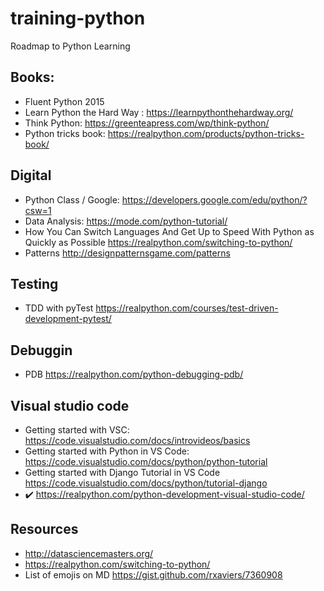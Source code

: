 training-python
=============
Roadmap to Python Learning


## Books: 
* Fluent Python 2015
* Learn Python the Hard Way : https://learnpythonthehardway.org/
* Think Python: https://greenteapress.com/wp/think-python/
* Python tricks book: https://realpython.com/products/python-tricks-book/

## Digital
* Python Class / Google: https://developers.google.com/edu/python/?csw=1
* Data Analysis: https://mode.com/python-tutorial/ 
* How You Can Switch Languages And Get Up to Speed With Python as Quickly as Possible https://realpython.com/switching-to-python/
* Patterns http://designpatternsgame.com/patterns 


## Testing
* TDD with pyTest https://realpython.com/courses/test-driven-development-pytest/

## Debuggin
* PDB https://realpython.com/python-debugging-pdb/ 

## Visual studio code
* Getting started with VSC: https://code.visualstudio.com/docs/introvideos/basics
* Getting started with Python in VS Code: https://code.visualstudio.com/docs/python/python-tutorial
* Getting started with Django Tutorial in VS Code https://code.visualstudio.com/docs/python/tutorial-django
* :heavy_check_mark: https://realpython.com/python-development-visual-studio-code/ 


## Resources
* http://datasciencemasters.org/
* https://realpython.com/switching-to-python/ 
* List of emojis on MD https://gist.github.com/rxaviers/7360908